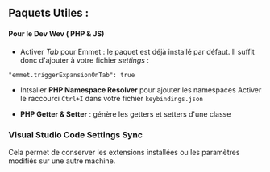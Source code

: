 ## Paquets Utiles :

#### Pour le Dev Wev ( PHP & JS)
- Activer *Tab* pour Emmet : le paquet est déjà installé par défaut. 
Il suffit donc d'ajouter à votre fichier _settings_ : 
 ```
 "emmet.triggerExpansionOnTab": true
 ```

- Intsaller **PHP Namespace Resolver** pour ajouter les namespaces 
Activer le raccourci `Ctrl+I` dans votre fichier `keybindings.json`

- **PHP Getter & Setter** : génère les getters et setters d'une classe 

### Visual Studio Code Settings Sync 
Cela permet de conserver les extensions installées ou les paramètres modifiés sur une autre machine. 

